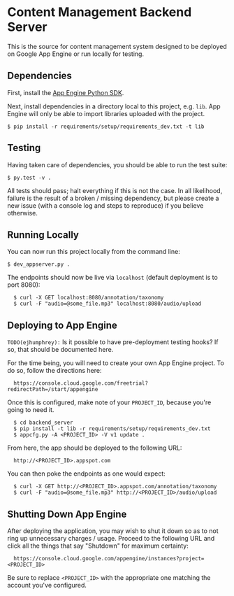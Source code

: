# Content Management Backend Server

This is the source for content management system designed to be deployed on Google App Engine or run locally for testing.


## Dependencies

First, install the [App Engine Python SDK](https://developers.google.com/appengine/downloads).

Next, install dependencies in a directory local to this project, e.g. `lib`. App Engine will only be able to import libraries uploaded with the project.

```
$ pip install -r requirements/setup/requirements_dev.txt -t lib
```


## Testing

Having taken care of dependencies, you should be able to run the test suite:

```
$ py.test -v .
```

All tests should pass; halt everything if this is not the case. In all likelihood, failure is the result of a broken / missing dependency, but please create a new issue (with a console log and steps to reproduce) if you believe otherwise.


## Running Locally

You can now run this project locally from the command line:

```
$ dev_appserver.py .
```

The endpoints should now be live via `localhost` (default deployment is to port 8080):

```
  $ curl -X GET localhost:8080/annotation/taxonomy
  $ curl -F "audio=@some_file.mp3" localhost:8080/audio/upload
```


## Deploying to App Engine

`TODO(ejhumphrey):` Is it possible to have pre-deployment testing hooks? If so, that should be documented here.

For the time being, you will need to create your own App Engine project. To do so, follow the directions here:

```
  https://console.cloud.google.com/freetrial?redirectPath=/start/appengine
```

Once this is configured, make note of your `PROJECT_ID`, because you're going to need it.

```
  $ cd backend_server
  $ pip install -t lib -r requirements/setup/requirements_dev.txt
  $ appcfg.py -A <PROJECT_ID> -V v1 update .
```

From here, the app should be deployed to the following URL:

```
  http://<PROJECT_ID>.appspot.com
```

You can then poke the endpoints as one would expect:

```
  $ curl -X GET http://<PROJECT_ID>.appspot.com/annotation/taxonomy
  $ curl -F "audio=@some_file.mp3" http://<PROJECT_ID>/audio/upload
```


## Shutting Down App Engine

After deploying the application, you may wish to shut it down so as to not ring up unnecessary charges / usage. Proceed to the following URL and click all the things that say "Shutdown" for maximum certainty:

```
  https://console.cloud.google.com/appengine/instances?project=<PROJECT_ID>
```

Be sure to replace `<PROJECT_ID>` with the appropriate one matching the account you've configured.


